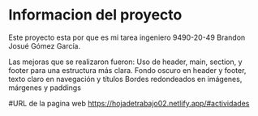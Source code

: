 # Informacion del proyecto
Este proyecto esta por que es mi tarea ingeniero 9490-20-49 Brandon Josué Gómez García.

Las mejoras que se realizaron fueron:
Uso de header, main, section, y footer para una estructura más clara.
Fondo oscuro en header y footer, texto claro en navegación y títulos
Bordes redondeados en imágenes, márgenes y paddings

#URL de la pagina web
https://hojadetrabajo02.netlify.app/#actividades
